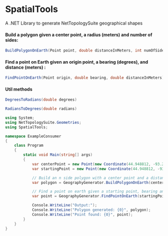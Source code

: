 # SpatialTools
A  .NET Library to generate NetTopologySuite geographical shapes

#### Build a polygon given a center point, a radius (meters) and number of sides:
```c#
BuildPolygonOnEarth(Point point, double distanceInMeters, int numOfSides)
```

#### Find a point on Earth given an origin point, a bearing (degrees), and distance (meters) :
```c#
FindPointOnEarth(Point origin, double bearing, double distanceInMeters)`
```

#### Util methods
```c#
DegreesToRadians(double degrees)

RadiansToDegrees(double radians)
```

```c#
using System;
using NetTopologySuite.Geometries;
using SpatialTools;

namespace ExampleConsumer
{
    class Program
    {
        static void Main(string[] args)
        {
            var centerPoint = new Point(new Coordinate(44.948812, -93.295647));
            var startingPoint = new Point(new Coordinate(44.948812, -93.295647));

            // Build an n side polygon with a center point and a distance from the center
            var polygon = GeographyGenerator.BuildPolygonOnEarth(centerPoint, 5000, 8);

            // Find a point on earth given a starting point, bearing and distance
            var point = GeographyGenerator.FindPointOnEarth(startingPoint, 30, 7000);

            Console.WriteLine("Output:");
            Console.WriteLine("Polygon generated: {0}", polygon);
            Console.WriteLine("Point found: {0}", point);
        }
    }
}
```